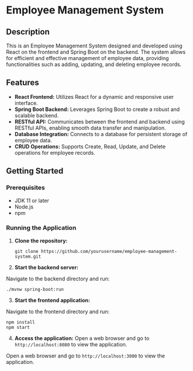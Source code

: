 # Employee Management System

## Description

This is an Employee Management System designed and developed using React on the frontend and Spring Boot on the backend. The system allows for efficient and effective management of employee data, providing functionalities such as adding, updating, and deleting employee records.

## Features

- **React Frontend:** Utilizes React for a dynamic and responsive user interface.
- **Spring Boot Backend:** Leverages Spring Boot to create a robust and scalable backend.
- **RESTful API:** Communicates between the frontend and backend using RESTful APIs, enabling smooth data transfer and manipulation.
- **Database Integration:** Connects to a database for persistent storage of employee data.
- **CRUD Operations:** Supports Create, Read, Update, and Delete operations for employee records.

## Getting Started

### Prerequisites

- JDK 11 or later
- Node.js
- npm

### Running the Application

1. **Clone the repository:**

   ```console
   git clone https://github.com/yourusername/employee-management-system.git
   ```

3. **Start the backend server:**

  Navigate to the backend directory and run:

  ```console
  ./mvnw spring-boot:run
  ```

3. **Start the frontend application:**

  Navigate to the frontend directory and run:
  ```console
  npm install
  npm start
  ```

4. **Access the application:**
   Open a web browser and go to `http://localhost:8080` to view the application.

Open a web browser and go to `http://localhost:3000` to view the application.
